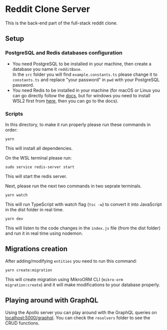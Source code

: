 # Reddit Clone Server  
This is the back-end part of the full-stack reddit clone.

## Setup

### PostgreSQL and Redis databases configuration
* You need PostgreSQL to be installed in your machine, then create a database you name it `redditBase`.  
In the `src` folder you will find `example.constants.ts` please change it to `constants.ts` and replace "your password" in `pwd` with your PostgreSQL password.  
* You need Redis to be installed in your machine (for macOS or Linux you can go directly follow the [docs](https://redis.io/docs/getting-started/installation/), but for windows you need to install WSL2 first from [here](https://docs.microsoft.com/en-us/windows/wsl/install), then you can go to the docs).  

### Scripts
In this directory, to make it run properly please run these commands in order:  

```
yarn
```
This will install all dependencies.  

On the WSL terminal please run:
```
sudo service redis-server start
```
This will start the redis server.  

Next, please run the next two commands in two seprate terminals.  

```
yarn watch
```
This will run TypeScript with watch flag (`tsc -w`) to convert it into JavaScript in the dist folder in real time.  

```
yarn dev
```
This will listen to the code changes in the `index.js` file (from the dist folder) and run it in real time using nodemon.  

## Migrations creation  
After adding/modifying `entities` you need to run this command:
```
yarn create:migration
```
This will create migration using MikroORM CLI (`mikro-orm migration:create`) and it will make modifications to your database properly.  

## Playing around with GraphQL
Using the Apollo server you can play around with the GraphQL queries on [localhost:5000/graphql](http://localhost:5000/graphql).  You can check the `resolvers` folder to see the CRUD functions.  
